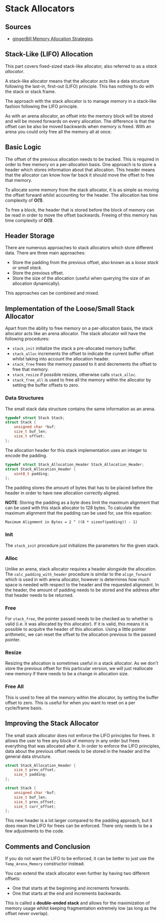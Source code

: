 # Stack Allocators

## Sources

- [gingerBill Memory Allocation Strategies](https://www.gingerbill.org/article/2019/02/15/memory-allocation-strategies-003/).

## Stack-Like (LIFO) Allocation

This part covers fixed-sized stack-like allocator, also referred to as a *stack allocator*.

A stack-like allocator means that the allocator acts like a data structure following the last-in, first-out (LIFO)
principle. This has nothing to do with the stack or stack frame.

The approach with the stack allocator is to manage memory in a stack-like fashion following the LIFO principle.

As with an arena allocator, an offset into the memory block will be stored and will be moved forwards on every
allocation. The difference is that the offset can be also be moved backwards when memory is freed. With an arena
you could only free all the memory all at once.

## Basic Logic

The offset of the previous allocation needs to be tracked. This is required in order to free memory on a per-allocation
basis. One approach is to store a header which stores information about that allocation. This header means that the
allocator can know how far back it should move the offset to free that memory.

To allocate some memory from the stack allocator, it is as simple as moving the offset forward whilst accounting for
the header. The allocation has time complexity of **O(1)**.

To free a block, the header that is stored before the block of memory can be read in order to move the offset backwards.
Freeing of this memory has time complexity of **O(1)**.

## Header Storage

There are numerous approaches to stack allocators which store different data. There are three main approaches:

- Store the padding from the previous offset, also known as a *loose stack* or *small stack*.
- Store the previous offset.
- Store the size of the allocation (useful when querying the size of an allocation dynamically).

This approaches can be combined and mixed.

## Implementation of the Loose/Small Stack Allocator

Apart from the ability to free memory on a per-allocation basis, the stack allocator acts like an arena allocator.
The stack allocator will have the following procedures:

- `stack_init` initialize the stack a pre-allocated memory buffer.
- `stack_alloc` increments the offset to indicate the current buffer offset whilst taking into account the allocation header.
- `stack_free` frees the memory passed to it and decrements the offset to free that memory.
- `stack_resize` if possible resizes, otherwise calls `stack_alloc`.
- `stack_free_all` is used to free all the memory within the allocator by setting the buffer offsets to zero.

### Data Structures

The small stack data structure contains the same information as an arena.

```C
typedef struct Stack Stack;
struct Stack {
    unsigned char *buf;
    size_t buf_len;
    size_t offset;
};
```

The allocation header for this stack implementation uses an integer to encode the padding.

```C
typedef struct Stack_Allocation_Header Stack_Allocation_Header;
struct Stack_Allocation_Header {
    uint8_t padding;
};
```

The padding stores the amount of bytes that has to be placed before the header in order to have new allocation correctly aligned.

**NOTE**: Storing the padding as a byte does limit the maximum alignment that can be used with this stack allocator to
128 bytes. To calculate the maximum alignment that the padding can be used for, use this equation:

```
Maximum Alignment in Bytes = 2 ^ ((8 * sizeof(padding)) - 1)
```

### Init

The `stack_init` procedure just initializes the parameters for the given stack.

### Alloc

Unlike an arena, stack allocator requires a header alongside the allocation. The `calc_padding_with_header` procedure
is similar to the `align_forward` which is used in with arena allocator, however is determines how much space is needed
with respect to the header and the requested alignment. In the header, the amount of padding needs to be stored and the
address after that header needs to be returned.

### Free

For `stack_free`, the pointer passed needs to be checked as to whether is valid (i.e. it was allocated by this allocator).
If it is valid, this means it is possible to acquitre the header of this allocation. Using a little pointer arithmetic,
we can reset the offset to the allocation previous to the passed pointer.

### Resize

Resizing the allocation is sometimes useful in a stack allocator. As we don't store the previous offset for this
particular version, we will just reallocate new memory if there needs to be a change in allocation size.

### Free All

This is used to free all the memory within the allocator, by setting the buffer offset to zero. This is useful for
when you want to reset on a per cycle/frame basis.

## Improving the Stack Allocator

The small stack allocator does not enforce the LIFO principles for frees. It allows the user to free any block of memory
in any order but frees everything that was allocated after it. In order to enforce the LIFO principles, data about
the previous offset needs to be stored in the header and the general data structure.

```C
struct Stack_Allocation_Header {
    size_t prev_offset;
    size_t padding;
};

struct Stack {
    unsigned char *buf;
    size_t buf_len;
    size_t prev_offset;
    size_t curr_offset;
};
```

This new header is a lot larger compared to the padding approach, but it does mean the LIFO for frees can be enforced.
There only needs to be a few adjustments to the code.

## Comments and Conclusion

If you do not want the LIFO to be enforced, it can be better to just use the `Temp_Arena_Memory` constructor instead.

You can extend the stack allocator even further by having two different offsets:

- One that starts at the beginning and increments forwards.
- One that starts at the end and increments backwards.

This is called a **double-ended stack** and allows for the maximization of memory usage whilst keeping fragmentation
extremely low (as long as the offset never overlap).
